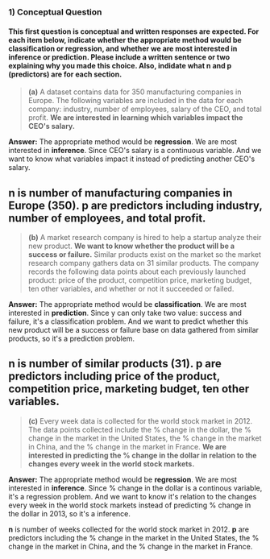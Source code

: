 ### 1) Conceptual Question

#### This first question is conceptual and written responses are expected. For each item below, indicate whether the appropriate method would be classification or regression, and whether we are most interested in inference or prediction. Please include a written sentence or two explaining why you made this choice. Also, indidate what n and p (predictors) are for each section.

> **(a)** A dataset contains data for 350 manufacturing companies in Europe. The following variables are included in the data for each company: industry, number of employees, salary of the CEO, and total profit. **We are interested in learning which variables impact the CEO's salary.** 

**Answer:** The appropriate method would be **regression**. We are most interested in **inference**. Since CEO's salary is a continuous variable. And we want to know what variables impact it instead of predicting another CEO's salary.

**n** is number of manufacturing companies in Europe (350). **p** are predictors including industry, number of employees, and total profit.
---
> **(b)** A market research company is hired to help a startup analyze their new product. **We want to know whether the product will be a success or failure.** Similar products exist on the market so the market research company gathers data on 31 similar products. The company records the following data points about each previously launched product: price of the product, competition price, marketing budget, ten other variables, and whether or not it succeeded or failed. 

**Answer:** The appropriate method would be **classification**. We are most interested in **prediction**. Since y can only take two value: success and failure, it's a classification problem. And we want to predict whether this new product will be a success or failure base on data gathered from similar products, so it's a prediction problem.

**n** is number of similar products (31). **p** are predictors including price of the product, competition price, marketing budget, ten other variables.
---
> **(c)** Every week data is collected for the world stock market in 2012. The data points collected include the % change in the dollar, the % change in the market in the United States, the % change in the market in China, and the % change in the market in France. **We are interested in predicting the % change in the dollar in relation to the changes every week in the world stock markets.** 

**Answer:** The appropriate method would be **regression**. We are most interested in **inference**. Since % change in the dollar is a continous variable, it's a regression problem. And we want to know it's relation to the changes every week in the world stock markets instead of predicting % change in the dollar in 2013, so it's a inference. 

**n** is number of weeks collected for the world stock market in 2012. **p** are predictors including the % change in the market in the United States, the % change in the market in China, and the % change in the market in France.